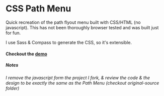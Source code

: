 # CSS Path Menu

Quick recreation of the path flyout menu built with CSS/HTML (no javascript).
This has not been thoroughly browser tested and was built just for fun.

I use Sass & Compass to generate the CSS, so it's extensible.

#### Checkout the [demo](http://moox.github.com/Path-Menu/)

##### Notes

_I remove the javascript form the project I fork, & review the code & the design to be exactly the same as the Path Menu (checkout original-source folder)_
